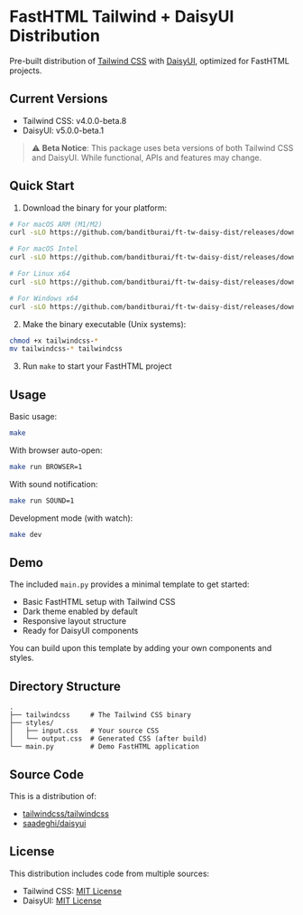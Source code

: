 # FastHTML Tailwind + DaisyUI Distribution

Pre-built distribution of [Tailwind CSS](https://github.com/tailwindlabs/tailwindcss) with [DaisyUI](https://github.com/saadeghi/daisyui), optimized for FastHTML projects.

## Current Versions
- Tailwind CSS: v4.0.0-beta.8
- DaisyUI: v5.0.0-beta.1

> ⚠️ **Beta Notice**: This package uses beta versions of both Tailwind CSS and DaisyUI. While functional, APIs and features may change.

## Quick Start

1. Download the binary for your platform:

```bash
# For macOS ARM (M1/M2)
curl -sLO https://github.com/banditburai/ft-tw-daisy-dist/releases/download/v0.1.0-beta.1/tailwindcss-macos-arm64

# For macOS Intel
curl -sLO https://github.com/banditburai/ft-tw-daisy-dist/releases/download/v0.1.0-beta.1/tailwindcss-macos-x64

# For Linux x64
curl -sLO https://github.com/banditburai/ft-tw-daisy-dist/releases/download/v0.1.0-beta.1/tailwindcss-linux-x64

# For Windows x64
curl -sLO https://github.com/banditburai/ft-tw-daisy-dist/releases/download/v0.1.0-beta.1/tailwindcss-windows-x64.exe
```

2. Make the binary executable (Unix systems):
```bash
chmod +x tailwindcss-*
mv tailwindcss-* tailwindcss
```

3. Run `make` to start your FastHTML project

## Usage

Basic usage:
```bash
make
```

With browser auto-open:
```bash
make run BROWSER=1
```

With sound notification:
```bash
make run SOUND=1
```

Development mode (with watch):
```bash
make dev
```

## Demo

The included `main.py` provides a minimal template to get started:
- Basic FastHTML setup with Tailwind CSS
- Dark theme enabled by default
- Responsive layout structure
- Ready for DaisyUI components

You can build upon this template by adding your own components and styles.

## Directory Structure
```text
.
├── tailwindcss     # The Tailwind CSS binary
├── styles/
│   ├── input.css   # Your source CSS
│   └── output.css  # Generated CSS (after build)
└── main.py         # Demo FastHTML application
```

## Source Code
This is a distribution of:
- [tailwindcss/tailwindcss](https://github.com/tailwindlabs/tailwindcss)
- [saadeghi/daisyui](https://github.com/saadeghi/daisyui)

## License
This distribution includes code from multiple sources:
- Tailwind CSS: [MIT License](https://github.com/tailwindlabs/tailwindcss/blob/master/LICENSE)
- DaisyUI: [MIT License](https://github.com/saadeghi/daisyui/blob/master/LICENSE)
